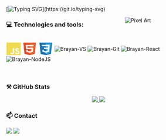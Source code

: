 [![Typing SVG](https://readme-typing-svg.herokuapp.com?font=Fira+Code&weight=700&pause=1000&color=883EDD&width=435&lines=Welcome+to+my+Github+profile!;Hi%2C+everyone!+I'm+Kaique+Brayan.)](https://git.io/typing-svg)

<img src="https://github.com/user-attachments/assets/3dd95ed7-9349-404f-8506-a3ad9a4cf5fb" alt="Pixel Art" align="right" width="180">

###  💻 Technologies and tools:

<div style="display: inline_block"><br>
  <img align="center" alt="Brayan-Js" height="35" width="40" src="https://raw.githubusercontent.com/devicons/devicon/master/icons/javascript/javascript-plain.svg">
  <img align="center" alt="Brayan-HTML" height="35" width="40" src="https://raw.githubusercontent.com/devicons/devicon/master/icons/html5/html5-original.svg">
  <img align="center" alt="Brayan-CSS" height="35" width="40" src="https://raw.githubusercontent.com/devicons/devicon/master/icons/css3/css3-original.svg">
  <img align="center" alt="Brayan-VS" height="35" width="40" src="https://cdn.jsdelivr.net/gh/devicons/devicon/icons/vscode/vscode-original.svg">
  <img align="center" alt="Brayan-Git" height="35" width="40" src="https://cdn.jsdelivr.net/gh/devicons/devicon/icons/git/git-original.svg">
  <img align="center" alt="Brayan-React" height="35" width="40" src="https://cdn.jsdelivr.net/gh/devicons/devicon/icons/react/react-original.svg">
  <img align="center" alt="Brayan-NodeJS" height="35" width="40" src="https://cdn.jsdelivr.net/gh/devicons/devicon/icons/nodejs/nodejs-original.svg">
</div><br>
</div><br>

### ⚒️ GitHub Stats
<div align="center" style="display: flex; justify-content: center;">
  <a href="https://github.com/LIMA-K-B-A">
    <img height="195px" src="https://github-readme-stats.vercel.app/api?username=LIMA-K-B-A&theme=midnight-purple&show_icons=true&hide_border=true&count_private=false"/>
    <img height="195px" src="https://github-readme-stats.vercel.app/api/top-langs/?username=LIMA-K-B-A&theme=midnight-purple&show_icons=true&hide_border=true&layout=compact"/>
  </a>
</div>
    
### 📫 Contact

<div> 
  <a href="https://www.linkedin.com/in/kaiquebrayan/" target="_blank"><img src="https://img.shields.io/badge/-LinkedIn-%230077B5?style=for-the-badge&logo=linkedin&logoColor=white" target="_blank"></a> 
  <a href="mailto:kaiquebrayan007@gmail.com"><img src="https://img.shields.io/badge/-Gmail-%23333?style=for-the-badge&logo=gmail&logoColor=white" target="_blank"></a>
</div>
